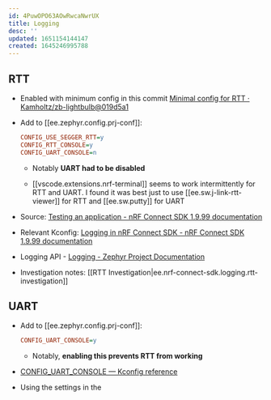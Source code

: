 ```yaml
---
id: 4PuwOPO63AOwRwcaNwrUX
title: Logging
desc: ''
updated: 1651154144147
created: 1645246995788
---
```


## RTT

- Enabled with minimum config in this commit [Minimal config for RTT · Kamholtz/zb-lightbulb@019d5a1](https://github.com/Kamholtz/zb-lightbulb/commit/019d5a1a003afaa8745cb9480884b6c23e0c9b26)

- Add to [[ee.zephyr.config.prj-conf]]:

  ```ini
  CONFIG_USE_SEGGER_RTT=y
  CONFIG_RTT_CONSOLE=y
  CONFIG_UART_CONSOLE=n
  ```

  - Notably **UART had to be disabled**

  - [[vscode.extensions.nrf-terminal]] seems to work intermittently for RTT and UART. I found it was best just to use [[ee.sw.j-link-rtt-viewer]] for RTT and [[ee.sw.putty]] for UART

- Source: [Testing an application - nRF Connect SDK 1.9.99 documentation](https://developer.nordicsemi.com/nRF_Connect_SDK/doc/latest/nrf/gs_testing.html#how-to-use-rtt)

- Relevant Kconfig: [Logging in nRF Connect SDK - nRF Connect SDK 1.9.99 documentation](https://developer.nordicsemi.com/nRF_Connect_SDK/doc/latest/nrf/ug_logging.html#rtt)

- Logging API - [Logging - Zephyr Project Documentation](https://developer.nordicsemi.com/nRF_Connect_SDK/doc/latest/zephyr/reference/logging/index.html#logging-api)

- Investigation notes: [[RTT Investigation|ee.nrf-connect-sdk.logging.rtt-investigation]]

## UART

- Add to [[ee.zephyr.config.prj-conf]]:

  ```ini
  CONFIG_UART_CONSOLE=y
  ```

  - Notably, **enabling this prevents RTT from working**

- [CONFIG_UART_CONSOLE &mdash; Kconfig reference](https://developer.nordicsemi.com/nRF_Connect_SDK/doc/latest/kconfig/CONFIG_UART_CONSOLE.html#config-uart-console)

- Using the settings in the